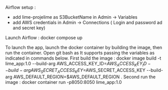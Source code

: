 Airflow setup : 
- add lime-projelime as S3BucketName in Admin -> Variables 
- add AWS credentials in Admin -> Connections ( Login and password ad and secret key)

Launch Airflow : docker compose up 

To launch the app, launch the docker container by building the image, then run the container. 
Open git bash as It supports passing the variables as indicated in commands below. 
 First build the image : 
 docker image build -t lime_app:1.0 --build-arg AWS_ACCESS_KEY_ID=$AWS_ACCESS_KEY_ID --build-arg AWS_SECRET_ACCESS_KEY=$AWS_SECRET_ACCESS_KEY --build-arg AWS_DEFAULT_REGION=$AWS_DEFAULT_REGION .
 Second run the image : 
docker container run -p8050:8050 lime_app:1.0